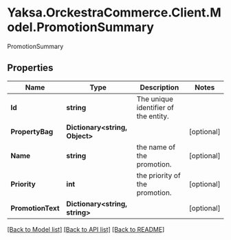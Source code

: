 # Yaksa.OrckestraCommerce.Client.Model.PromotionSummary
PromotionSummary

## Properties

Name | Type | Description | Notes
------------ | ------------- | ------------- | -------------
**Id** | **string** | The unique identifier of the entity. | 
**PropertyBag** | **Dictionary&lt;string, Object&gt;** |  | [optional] 
**Name** | **string** | the name of the promotion. | [optional] 
**Priority** | **int** | the priority of the promotion. | [optional] 
**PromotionText** | **Dictionary&lt;string, string&gt;** |  | [optional] 

[[Back to Model list]](../README.md#documentation-for-models) [[Back to API list]](../README.md#documentation-for-api-endpoints) [[Back to README]](../README.md)

